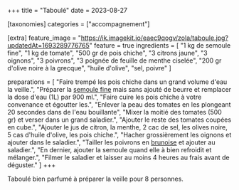 +++
title = "Taboulé"
date = 2023-08-27

[taxonomies]
categories = ["accompagnement"]

[extra]
feature_image = "https://ik.imagekit.io/eaec9qogv/zola/taboule.jpg?updatedAt=1693289776765"
feature = true
ingredients = [
  "1 kg de semoule fine",
  "1 kg de tomate",
  "500 gr de pois chiche",
  "3 citrons jaune",
  "3 oignons",
  "3 poivrons",
  "3 poignée de feuille de menthe ciselée",
  "200 gr d'olive noire à la grecque",
  "huile d'olive",
  "sel, poivre"
]

preparations = [
  "Faire trempé les pois chiche dans un grand volume d'eau la veille.",
  "Préparer la <a class='link' href='/recettes/semoule-fine'>semoule fine</a> mais sans ajouté de beurre et remplacer la dose d'eau (1L) par 900 ml.",
  "Faire cuire les pois chiche à votre convenance et égoutter les.",
  "Enlever la peau des tomates en les plongeant 20 secondes dans de l'eau bouillante",
  "Mixer la moitié des tomates (500 gr) et verser dans un grand saladier.",
  "Ajouter le reste des tomates coupées en cube.",
  "Ajouter le jus de citron, la menthe, 2 cac de sel, les olives noire, 5 cas d'huile d'olive, les pois chiche.",
  "Hacher grossièrement les oignons et ajouter dans le saladier.",
  "Tailler les poivrons en <a class='link' href='https://search.brave.com/search?q=brunoise'>brunoise</a> et ajouter au saladier.",
  "En dernier, ajouter la semoule quand elle à bien refroidit et mélanger.",
  "Filmer le saladier et laisser au moins 4 heures au frais avant de déguster."
]
+++

Taboulé bien parfumé à préparer la veille pour 8 personnes.
